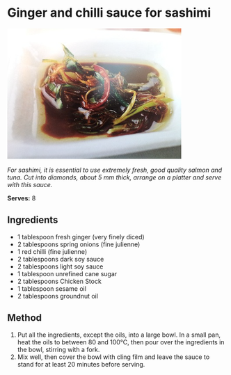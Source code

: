 # Ginger and chilli sauce for sashimi

![Ginger and chilli sauce for sashimi](resources/ginger-chilli-sauce.png)

*For sashimi, it is essential to use extremely fresh, good quality salmon and tuna. Cut into diamonds, about 5 mm thick, arrange on a platter and serve with this sauce.*

**Serves:** 8

## Ingredients
- 1 tablespoon fresh ginger (very finely diced)
- 2 tablespoons spring onions (fine julienne)
- 1 red chilli (fine julienne)
- 2 tablespoons dark soy sauce
- 2 tablespoons light soy sauce
- 1 tablespoon unrefined cane sugar
- 2 tablespoons Chicken Stock
- 1 tablespoon sesame oil
- 2 tablespoons groundnut oil

## Method
1. Put all the ingredients, except the oils, into a large bowl. In a small pan, heat the oils to between 80 and 100°C, then pour over the ingredients in the bowl, stirring with a fork.
1. Mix well, then cover the bowl with cling film and leave the sauce to stand for at least 20 minutes before serving.